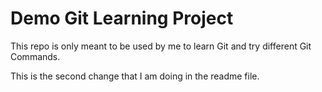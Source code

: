 # Demo Git Learning Project

This repo is only meant to be used by me to learn Git and try different Git Commands.

This is the second change that I am doing in the readme file.
